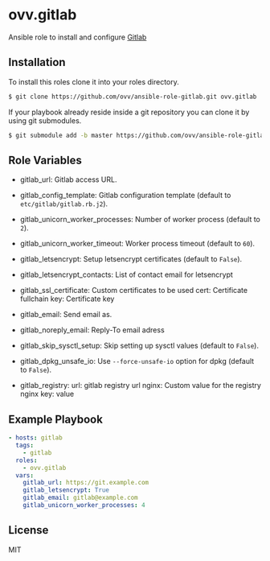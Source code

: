 ovv.gitlab
==========

Ansible role to install and configure [Gitlab](https://about.gitlab.com)

Installation
------------

To install this roles clone it into your roles directory.

```bash
$ git clone https://github.com/ovv/ansible-role-gitlab.git ovv.gitlab
```

If your playbook already reside inside a git repository you can clone it by using git submodules.

```bash
$ git submodule add -b master https://github.com/ovv/ansible-role-gitlab.git ovv.gitlab
```

Role Variables
--------------

* gitlab_url: Gitlab access URL.
* gitlab_config_template: Gitlab configuration template (default to `etc/gitlab/gitlab.rb.j2`).

* gitlab_unicorn_worker_processes: Number of worker process (default to `2`).
* gitlab_unicorn_worker_timeout: Worker process timeout (default to `60`).

* gitlab_letsencrypt: Setup letsencrypt certificates (default to `False`).
* gitlab_letsencrypt_contacts: List of contact email for letsencrypt
* gitlab_ssl_certificate: Custom certificates to be used
    cert: Certificate fullchain
    key: Certificate key

* gitlab_email: Send email as.
* gitlab_noreply_email: Reply-To email adress

* gitlab_skip_sysctl_setup: Skip setting up sysctl values (default to `False`).
* gitlab_dpkg_unsafe_io: Use `--force-unsafe-io` option for dpkg (default to `False`).

* gitlab_registry: 
    url: gitlab registry url
    nginx: Custom value for the registry nginx
      key: value

Example Playbook
----------------

```yml
- hosts: gitlab
  tags:
    - gitlab
  roles:
    - ovv.gitlab
  vars:
    gitlab_url: https://git.example.com
    gitlab_letsencrypt: True
    gitlab_email: gitlab@example.com
    gitlab_unicorn_worker_processes: 4
```

License
-------

MIT
